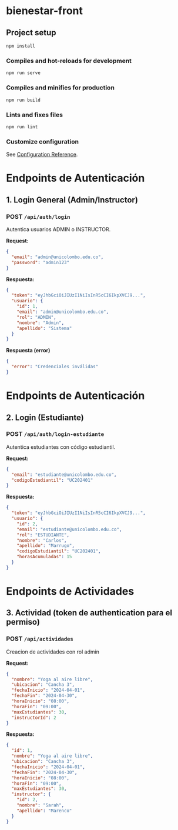 # bienestar-front

## Project setup
```
npm install
```

### Compiles and hot-reloads for development
```
npm run serve
```

### Compiles and minifies for production
```
npm run build
```

### Lints and fixes files
```
npm run lint
```

### Customize configuration
See [Configuration Reference](https://cli.vuejs.org/config/).


# Endpoints de Autenticación

## 1. Login General (Admin/Instructor)

### POST `/api/auth/login`
Autentica usuarios ADMIN o INSTRUCTOR.

**Request:**
```json
{
  "email": "admin@unicolombo.edu.co",
  "password": "admin123"
}
```

**Respuesta:**
```json
{
  "token": "eyJhbGciOiJIUzI1NiIsInR5cCI6IkpXVCJ9...",
  "usuario": {
    "id": 1,
    "email": "admin@unicolombo.edu.co",
    "rol": "ADMIN",
    "nombre": "Admin",
    "apellido": "Sistema"
  }
}
```

**Respuesta (error)**
```json
{
  "error": "Credenciales inválidas"
}
```

# Endpoints de Autenticación

## 2. Login (Estudiante)

### POST `/api/auth/login-estudiante`
Autentica estudiantes con código estudiantil.

**Request:**
```json
{
  "email": "estudiante@unicolombo.edu.co",
  "codigoEstudiantil": "UC202401"
}
```

**Respuesta:**
```json
{
  "token": "eyJhbGciOiJIUzI1NiIsInR5cCI6IkpXVCJ9...",
  "usuario": {
    "id": 2,
    "email": "estudiante@unicolombo.edu.co",
    "rol": "ESTUDIANTE",
    "nombre": "Carlos",
    "apellido": "Marrugo",
    "codigoEstudiantil": "UC202401",
    "horasAcumuladas": 15
  }
}
```

# Endpoints de Actividades

## 3. Actividad (token de authentication para el permiso)

### POST `/api/actividades`
Creacion de actividades con rol admin

**Request:**
```json
{
  "nombre": "Yoga al aire libre",
  "ubicacion": "Cancha 3",
  "fechaInicio": "2024-04-01",
  "fechaFin": "2024-04-30",
  "horaInicio": "08:00",
  "horaFin": "09:00",
  "maxEstudiantes": 30,
  "instructorId": 2
}
```

**Respuesta:**
```json
{
  "id": 1,
  "nombre": "Yoga al aire libre",
  "ubicacion": "Cancha 3",
  "fechaInicio": "2024-04-01",
  "fechaFin": "2024-04-30",
  "horaInicio": "08:00",
  "horaFin": "09:00",
  "maxEstudiantes": 30,
  "instructor": {
    "id": 2,
    "nombre": "Sarah",
    "apellido": "Marenco"
  }
}
```


